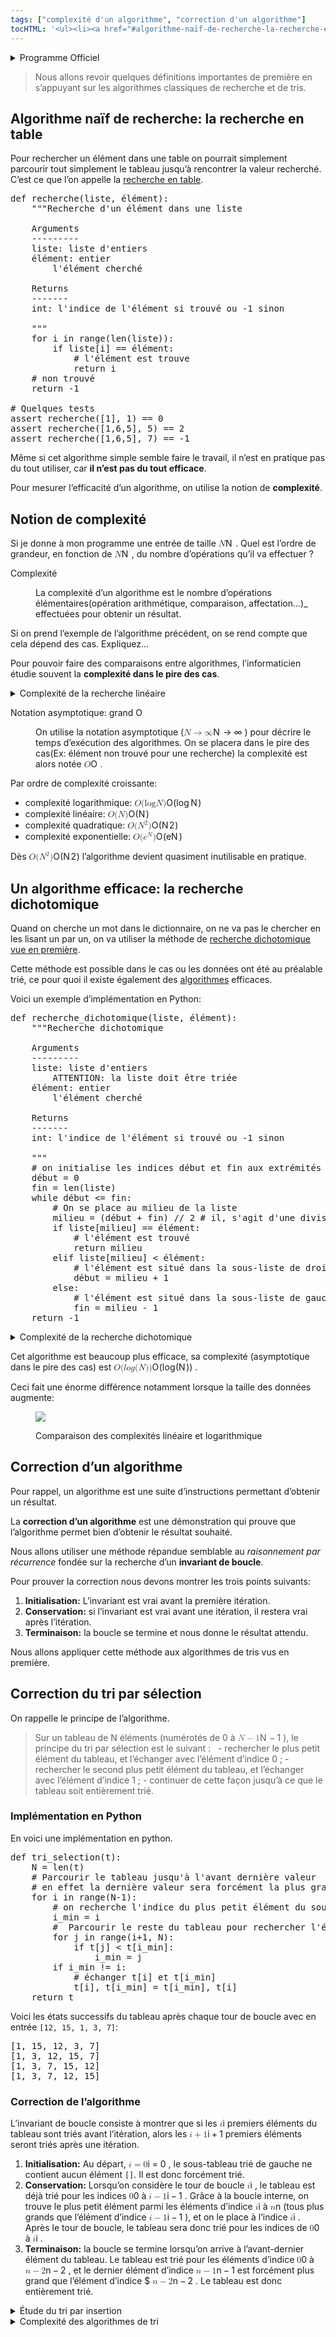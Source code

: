```yaml
---
tags: ["complexité d'un algorithme", "correction d'un algorithme"]
tocHTML: '<ul><li><a href="#algorithme-naïf-de-recherche-la-recherche-en-table" data-localhref="true">Algorithme naïf de recherche: la recherche en table</a></li><li><a href="#notion-de-complexité" data-localhref="true">Notion de complexité</a></li><li><a href="#un-algorithme-efficace-la-recherche-dichotomique" data-localhref="true">Un algorithme efficace: la recherche dichotomique</a></li><li><a href="#correction-dun-algorithme" data-localhref="true">Correction d’un algorithme</a></li><li><a href="#correction-du-tri-par-sélection" data-localhref="true">Correction du tri par sélection</a></li><ul><li><a href="#implémentation-en-python" data-localhref="true">Implémentation en Python</a></li><li><a href="#correction-de-lalgorithme" data-localhref="true">Correction de l’algorithme</a></li></ul></ul>'
---
```






<details class="programme"><summary>Programme Officiel</summary>
<p>Révisions de <a href="/1g/nsi/programme">première</a>:</p>
<ul>
<li>Algorithmes de recherche: recherche en table, recherche dichotomique.</li>
<li>Complexité d’un algorithme, notation grand O. Complexité linéaire, quadratique et logarithmique.</li>
<li>Algorithmes de tri: tri par sélection, tri par insertion.</li>
<li>Correction d’un algorithme, invariant de boucle.</li>
</ul>
<a class="lien-programme" href="../programme/">Lien vers le programme complet</a></details>

<blockquote class="blockquote">
<p>Nous allons revoir quelques définitions importantes de première en s’appuyant sur les algorithmes classiques de recherche et de tris.</p>
</blockquote>
<h2 id="algorithme-naïf-de-recherche-la-recherche-en-table" class="anchored">Algorithme naïf de recherche: la recherche en table</h2>
<p>Pour rechercher un élément dans une table on pourrait simplement parcourir tout simplement le tableau jusqu’à rencontrer la valeur recherché. C’est ce que l’on appelle la <a href="/1g/nsi/8-algorithmique/1-parcours-sequentiel-dun-tableau/#la-recherche-en-table">recherche en table</a>.</p>
<div class="highlight"><pre><span></span><span class="k">def</span> <span class="nf">recherche</span><span class="p">(</span><span class="n">liste</span><span class="p">,</span> <span class="n">élément</span><span class="p">):</span>
<span class="w">    </span><span class="sd">"""Recherche d'un élément dans une liste</span>
<span class="sd">    </span>
<span class="sd">    Arguments</span>
<span class="sd">    ---------</span>
<span class="sd">    liste: liste d'entiers</span>
<span class="sd">    élément: entier</span>
<span class="sd">        l'élément cherché</span>
<span class="sd">    </span>
<span class="sd">    Returns</span>
<span class="sd">    -------</span>
<span class="sd">    int: l'indice de l'élément si trouvé ou -1 sinon</span>
<span class="sd">    </span>
<span class="sd">    """</span>
<span class="k">    for</span> <span class="n">i</span> <span class="ow">in</span> <span class="nb">range</span><span class="p">(</span><span class="nb">len</span><span class="p">(</span><span class="n">liste</span><span class="p">)):</span>
<span class="k">        if</span> <span class="n">liste</span><span class="p">[</span><span class="n">i</span><span class="p">]</span> <span class="o">==</span> <span class="n">élément</span><span class="p">:</span>
<span class="c1">            # l'élément est trouve</span>
<span class="k">            return</span> <span class="n">i</span>
<span class="c1">    # non trouvé</span>
<span class="k">    return</span> <span class="o">-</span><span class="mi">1</span>
<span></span>
<span class="c1"># Quelques tests</span>
<span class="k">assert</span> <span class="n">recherche</span><span class="p">([</span><span class="mi">1</span><span class="p">],</span> <span class="mi">1</span><span class="p">)</span> <span class="o">==</span> <span class="mi">0</span>
<span class="k">assert</span> <span class="n">recherche</span><span class="p">([</span><span class="mi">1</span><span class="p">,</span><span class="mi">6</span><span class="p">,</span><span class="mi">5</span><span class="p">],</span> <span class="mi">5</span><span class="p">)</span> <span class="o">==</span> <span class="mi">2</span>
<span class="k">assert</span> <span class="n">recherche</span><span class="p">([</span><span class="mi">1</span><span class="p">,</span><span class="mi">6</span><span class="p">,</span><span class="mi">5</span><span class="p">],</span> <span class="mi">7</span><span class="p">)</span> <span class="o">==</span> <span class="o">-</span><span class="mi">1</span>
</pre></div>

<p>Même si cet algorithme simple semble faire le travail, il n’est en pratique pas du tout utiliser, car <strong>il n’est pas du tout efficace</strong>.</p>
<p>Pour mesurer l’efficacité d’un algorithme, on utilise la notion de <strong>complexité</strong>.</p>
<h2 id="notion-de-complexité" class="anchored">Notion de complexité</h2>
<p>Si je donne à mon programme une entrée de taille <span class="katex"><span class="katex-mathml"><math xmlns="http://www.w3.org/1998/Math/MathML"><semantics><mrow><mi>N</mi></mrow><annotation encoding="application/x-tex">N</annotation></semantics></math></span><span class="katex-html" aria-hidden="true"><span class="base"><span class="strut" style="height:0.6833em;"></span><span class="mord mathnormal" style="margin-right:0.10903em;">N</span></span></span></span>
. Quel est l’ordre de grandeur, en fonction de <span class="katex"><span class="katex-mathml"><math xmlns="http://www.w3.org/1998/Math/MathML"><semantics><mrow><mi>N</mi></mrow><annotation encoding="application/x-tex">N</annotation></semantics></math></span><span class="katex-html" aria-hidden="true"><span class="base"><span class="strut" style="height:0.6833em;"></span><span class="mord mathnormal" style="margin-right:0.10903em;">N</span></span></span></span>
, du nombre d’opérations qu’il va effectuer ?</p>
<dl>
<dt>
Complexité
</dt>
<dd>
<div>
<p>La complexité d’un algorithme est le nombre d’opérations élémentaires(opération arithmétique, comparaison, affectation…)_ effectuées pour obtenir un résultat.</p>
</div>
</dd>
</dl>
<p>Si on prend l’exemple de l’algorithme précédent, on se rend compte que cela dépend des cas. Expliquez…</p>
<p>Pour pouvoir faire des comparaisons entre algorithmes, l’informaticien étudie souvent la <strong>complexité dans le pire des cas</strong>.</p>
<details class="appli"><summary>Complexité de la recherche linéaire</summary>
<p>Regardons ce que cela donne dans le cas de notre recherche en table, le pire des cas correspond au cas où l’élément n’est pas dans le tableau.</p>
<p>Étudions chacune des étapes pour compter les opérations élémentaires effectuées.</p>
<div class="highlight"><pre><span></span><span class="k">for</span> <span class="n">i</span> <span class="ow">in</span> <span class="nb">range</span><span class="p">(</span><span class="nb">len</span><span class="p">(</span><span class="n">liste</span><span class="p">)):</span>      <span class="c1"># N opérations</span>
<span class="k">    if</span> <span class="n">liste</span><span class="p">[</span><span class="n">i</span><span class="p">]</span> <span class="o">==</span> <span class="n">élément</span><span class="p">:</span>      <span class="c1"># N opérations</span>
<span class="k">        return</span> <span class="n">i</span>                 <span class="c1"># 0 opération(on est dans le pire des cas)</span>
<span class="k">return</span> <span class="o">-</span><span class="mi">1</span>                        <span class="c1"># 1 seul return </span>
</pre></div>

<p>On obtient donc: <span class="katex"><span class="katex-mathml"><math xmlns="http://www.w3.org/1998/Math/MathML"><semantics><mrow><mn>2</mn><mi>N</mi><mo>+</mo><mn>1</mn></mrow><annotation encoding="application/x-tex">2N + 1</annotation></semantics></math></span><span class="katex-html" aria-hidden="true"><span class="base"><span class="strut" style="height:0.7667em;vertical-align:-0.0833em;"></span><span class="mord">2</span><span class="mord mathnormal" style="margin-right:0.10903em;">N</span><span class="mspace" style="margin-right:0.2222em;"></span><span class="mbin">+</span><span class="mspace" style="margin-right:0.2222em;"></span></span><span class="base"><span class="strut" style="height:0.6444em;"></span><span class="mord">1</span></span></span></span>
opérations.</p>
<p>Les facteurs multiplicatifs et additifs sont négligés, on dit que notre algorithme a une complexité grand O de <span class="katex"><span class="katex-mathml"><math xmlns="http://www.w3.org/1998/Math/MathML"><semantics><mrow><mi>N</mi></mrow><annotation encoding="application/x-tex">N</annotation></semantics></math></span><span class="katex-html" aria-hidden="true"><span class="base"><span class="strut" style="height:0.6833em;"></span><span class="mord mathnormal" style="margin-right:0.10903em;">N</span></span></span></span>
notée:</p>
<p><span class="katex-display"><span class="katex"><span class="katex-mathml"><math xmlns="http://www.w3.org/1998/Math/MathML" display="block"><semantics><mrow><mi>O</mi><mo stretchy="false">(</mo><mi>N</mi><mo stretchy="false">)</mo></mrow><annotation encoding="application/x-tex">
O(N)
</annotation></semantics></math></span><span class="katex-html" aria-hidden="true"><span class="base"><span class="strut" style="height:1em;vertical-align:-0.25em;"></span><span class="mord mathnormal" style="margin-right:0.02778em;">O</span><span class="mopen">(</span><span class="mord mathnormal" style="margin-right:0.10903em;">N</span><span class="mclose">)</span></span></span></span></span>
</p>
<p>On parle d’<em>algorithme linéaire</em>: son temps d’exécution croit proportionnellement avec la taille de l’entrée.</p>
</details>

<dl>
<dt>
Notation asymptotique: grand O
</dt>
<dd>
<div>
<p>On utilise la notation asymptotique (<span class="katex"><span class="katex-mathml"><math xmlns="http://www.w3.org/1998/Math/MathML"><semantics><mrow><mi>N</mi><mo>→</mo><mi mathvariant="normal">∞</mi></mrow><annotation encoding="application/x-tex">N \rightarrow \infty</annotation></semantics></math></span><span class="katex-html" aria-hidden="true"><span class="base"><span class="strut" style="height:0.6833em;"></span><span class="mord mathnormal" style="margin-right:0.10903em;">N</span><span class="mspace" style="margin-right:0.2778em;"></span><span class="mrel">→</span><span class="mspace" style="margin-right:0.2778em;"></span></span><span class="base"><span class="strut" style="height:0.4306em;"></span><span class="mord">∞</span></span></span></span>
) pour décrire le temps d’exécution des algorithmes. On se placera dans le pire des cas(Ex: élément non trouvé pour une recherche) la complexité est alors notée <span class="katex"><span class="katex-mathml"><math xmlns="http://www.w3.org/1998/Math/MathML"><semantics><mrow><mi>O</mi></mrow><annotation encoding="application/x-tex">O</annotation></semantics></math></span><span class="katex-html" aria-hidden="true"><span class="base"><span class="strut" style="height:0.6833em;"></span><span class="mord mathnormal" style="margin-right:0.02778em;">O</span></span></span></span>
.</p>
</div>
</dd>
</dl>
<div class="examples">
<p>Par ordre de complexité croissante:</p>
<ul>
<li>complexité logarithmique: <span class="katex"><span class="katex-mathml"><math xmlns="http://www.w3.org/1998/Math/MathML"><semantics><mrow><mi>O</mi><mo stretchy="false">(</mo><mi>log</mi><mo>⁡</mo><mi>N</mi><mo stretchy="false">)</mo></mrow><annotation encoding="application/x-tex">O(\log N)</annotation></semantics></math></span><span class="katex-html" aria-hidden="true"><span class="base"><span class="strut" style="height:1em;vertical-align:-0.25em;"></span><span class="mord mathnormal" style="margin-right:0.02778em;">O</span><span class="mopen">(</span><span class="mop">lo<span style="margin-right:0.01389em;">g</span></span><span class="mspace" style="margin-right:0.1667em;"></span><span class="mord mathnormal" style="margin-right:0.10903em;">N</span><span class="mclose">)</span></span></span></span>
</li>
<li>complexité linéaire: <span class="katex"><span class="katex-mathml"><math xmlns="http://www.w3.org/1998/Math/MathML"><semantics><mrow><mi>O</mi><mo stretchy="false">(</mo><mi>N</mi><mo stretchy="false">)</mo></mrow><annotation encoding="application/x-tex">O(N)</annotation></semantics></math></span><span class="katex-html" aria-hidden="true"><span class="base"><span class="strut" style="height:1em;vertical-align:-0.25em;"></span><span class="mord mathnormal" style="margin-right:0.02778em;">O</span><span class="mopen">(</span><span class="mord mathnormal" style="margin-right:0.10903em;">N</span><span class="mclose">)</span></span></span></span>
</li>
<li>complexité quadratique: <span class="katex"><span class="katex-mathml"><math xmlns="http://www.w3.org/1998/Math/MathML"><semantics><mrow><mi>O</mi><mo stretchy="false">(</mo><msup><mi>N</mi><mn>2</mn></msup><mo stretchy="false">)</mo></mrow><annotation encoding="application/x-tex">O(N^2)</annotation></semantics></math></span><span class="katex-html" aria-hidden="true"><span class="base"><span class="strut" style="height:1.0641em;vertical-align:-0.25em;"></span><span class="mord mathnormal" style="margin-right:0.02778em;">O</span><span class="mopen">(</span><span class="mord"><span class="mord mathnormal" style="margin-right:0.10903em;">N</span><span class="msupsub"><span class="vlist-t"><span class="vlist-r"><span class="vlist" style="height:0.8141em;"><span style="top:-3.063em;margin-right:0.05em;"><span class="pstrut" style="height:2.7em;"></span><span class="sizing reset-size6 size3 mtight"><span class="mord mtight">2</span></span></span></span></span></span></span></span><span class="mclose">)</span></span></span></span>
</li>
<li>complexité exponentielle: <span class="katex"><span class="katex-mathml"><math xmlns="http://www.w3.org/1998/Math/MathML"><semantics><mrow><mi>O</mi><mo stretchy="false">(</mo><msup><mi>e</mi><mi>N</mi></msup><mo stretchy="false">)</mo></mrow><annotation encoding="application/x-tex">O(e^N)</annotation></semantics></math></span><span class="katex-html" aria-hidden="true"><span class="base"><span class="strut" style="height:1.0913em;vertical-align:-0.25em;"></span><span class="mord mathnormal" style="margin-right:0.02778em;">O</span><span class="mopen">(</span><span class="mord"><span class="mord mathnormal">e</span><span class="msupsub"><span class="vlist-t"><span class="vlist-r"><span class="vlist" style="height:0.8413em;"><span style="top:-3.063em;margin-right:0.05em;"><span class="pstrut" style="height:2.7em;"></span><span class="sizing reset-size6 size3 mtight"><span class="mord mathnormal mtight" style="margin-right:0.10903em;">N</span></span></span></span></span></span></span></span><span class="mclose">)</span></span></span></span>
</li>
</ul>
<p>Dès <span class="katex"><span class="katex-mathml"><math xmlns="http://www.w3.org/1998/Math/MathML"><semantics><mrow><mi>O</mi><mo stretchy="false">(</mo><msup><mi>N</mi><mn>2</mn></msup><mo stretchy="false">)</mo></mrow><annotation encoding="application/x-tex">O(N^2)</annotation></semantics></math></span><span class="katex-html" aria-hidden="true"><span class="base"><span class="strut" style="height:1.0641em;vertical-align:-0.25em;"></span><span class="mord mathnormal" style="margin-right:0.02778em;">O</span><span class="mopen">(</span><span class="mord"><span class="mord mathnormal" style="margin-right:0.10903em;">N</span><span class="msupsub"><span class="vlist-t"><span class="vlist-r"><span class="vlist" style="height:0.8141em;"><span style="top:-3.063em;margin-right:0.05em;"><span class="pstrut" style="height:2.7em;"></span><span class="sizing reset-size6 size3 mtight"><span class="mord mtight">2</span></span></span></span></span></span></span></span><span class="mclose">)</span></span></span></span>
l’algorithme devient quasiment inutilisable en pratique.</p>
</div>
<h2 id="un-algorithme-efficace-la-recherche-dichotomique" class="anchored">Un algorithme efficace: la recherche dichotomique</h2>
<p>Quand on cherche un mot dans le dictionnaire, on ne va pas le chercher en les lisant un par un, on va utiliser la méthode de <a href="/1g/nsi/8-algorithmique/4-recherche-dichotomique">recherche dichotomique vue en première</a>.</p>
<p>Cette méthode est possible dans le cas ou les données ont été au préalable trié, ce pour quoi il existe également des <a href="/1g/nsi/8-algorithmique/2-algorithmes-de-tri">algorithmes</a> efficaces.</p>
<p><wc-wikimage title="Binary_search_into_array.png" caption="Cette image illustre la recherche de l'élément 4 dans tableau trié."></wc-wikimage></p>
<p>Voici un exemple d’implémentation en Python:</p>
<div class="highlight"><pre><span></span><span class="k">def</span> <span class="nf">recherche_dichotomique</span><span class="p">(</span><span class="n">liste</span><span class="p">,</span> <span class="n">élément</span><span class="p">):</span>
<span class="w">    </span><span class="sd">"""Recherche dichotomique</span>
<span></span>
<span class="sd">    Arguments</span>
<span class="sd">    ---------</span>
<span class="sd">    liste: liste d'entiers</span>
<span class="sd">        ATTENTION: la liste doit être triée</span>
<span class="sd">    élément: entier</span>
<span class="sd">        l'élément cherché</span>
<span class="sd">    </span>
<span class="sd">    Returns</span>
<span class="sd">    -------</span>
<span class="sd">    int: l'indice de l'élément si trouvé ou -1 sinon</span>
<span class="sd">    </span>
<span class="sd">    """</span>
<span class="c1">    # on initialise les indices début et fin aux extrémités de la liste</span>
<span class="n">    début</span> <span class="o">=</span> <span class="mi">0</span>
<span class="n">    fin</span> <span class="o">=</span> <span class="nb">len</span><span class="p">(</span><span class="n">liste</span><span class="p">)</span>    
<span class="k">    while</span> <span class="n">début</span> <span class="o">&lt;=</span> <span class="n">fin</span><span class="p">:</span>
<span class="c1">        # On se place au milieu de la liste</span>
<span class="n">        milieu</span> <span class="o">=</span> <span class="p">(</span><span class="n">début</span> <span class="o">+</span> <span class="n">fin</span><span class="p">)</span> <span class="o">//</span> <span class="mi">2</span> <span class="c1"># il, s'agit d'une division entière</span>
<span class="k">        if</span> <span class="n">liste</span><span class="p">[</span><span class="n">milieu</span><span class="p">]</span> <span class="o">==</span> <span class="n">élément</span><span class="p">:</span>
<span class="c1">            # l'élément est trouvé</span>
<span class="k">            return</span> <span class="n">milieu</span>
<span class="k">        elif</span> <span class="n">liste</span><span class="p">[</span><span class="n">milieu</span><span class="p">]</span> <span class="o">&lt;</span> <span class="n">élément</span><span class="p">:</span>   
<span class="c1">            # l'élément est situé dans la sous-liste de droite    </span>
<span class="n">            début</span> <span class="o">=</span> <span class="n">milieu</span> <span class="o">+</span> <span class="mi">1</span>
<span class="k">        else</span><span class="p">:</span>
<span class="c1">            # l'élément est situé dans la sous-liste de gauche</span>
<span class="n">            fin</span> <span class="o">=</span> <span class="n">milieu</span> <span class="o">-</span> <span class="mi">1</span>
<span class="k">    return</span> <span class="o">-</span><span class="mi">1</span>
</pre></div>

<details class="appli"><summary>Complexité de la recherche dichotomique</summary>
<p>En prenant l’exemple de la liste <code>L8 = [2, 11, 14, 20, 22, 30, 33, 37]</code></p>
<ol type="1">
<li><p>Combien de tours de boucles sont faites lors des appels:</p>
<ul>
<li><code>recherche_dichotomique(L8, 11)</code></li>
<li><code>recherche_dichotomique(L8, 12)</code></li>
</ul></li>
<li><p>Montrer que dans le pire des cas, il faut 4 tours de boucles pour rechercher un élément dans <code>L16 = [3, 11, 14, 21, 22, 27, 33, 37, 42, 50, 55, 58, 62, 69, 76, 81]</code></p></li>
<li><p>A votre avis combien faudrait-il de tours de boucles pour effectuer une recherche sur une liste de 256 éléments.</p></li>
</ol>
</details>

<p>Cet algorithme est beaucoup plus efficace, sa complexité (asymptotique dans le pire des cas) est <span class="katex"><span class="katex-mathml"><math xmlns="http://www.w3.org/1998/Math/MathML"><semantics><mrow><mi>O</mi><mo stretchy="false">(</mo><mi>l</mi><mi>o</mi><mi>g</mi><mo stretchy="false">(</mo><mi>N</mi><mo stretchy="false">)</mo><mo stretchy="false">)</mo></mrow><annotation encoding="application/x-tex">O(log(N))</annotation></semantics></math></span><span class="katex-html" aria-hidden="true"><span class="base"><span class="strut" style="height:1em;vertical-align:-0.25em;"></span><span class="mord mathnormal" style="margin-right:0.02778em;">O</span><span class="mopen">(</span><span class="mord mathnormal" style="margin-right:0.01968em;">l</span><span class="mord mathnormal">o</span><span class="mord mathnormal" style="margin-right:0.03588em;">g</span><span class="mopen">(</span><span class="mord mathnormal" style="margin-right:0.10903em;">N</span><span class="mclose">))</span></span></span></span>
.</p>
<p>Ceci fait une énorme différence notamment lorsque la taille des données augmente:</p>
<div class="quarto-figure quarto-figure-center">
<figure class="figure">
<p><img src="../../images/comparaison-complexite.png" class="img-fluid figure-img"></p>
<p></p><figcaption class="figure-caption">Comparaison des complexités linéaire et logarithmique</figcaption><p></p>
</figure>
</div>
<h2 id="correction-dun-algorithme" class="anchored">Correction d’un algorithme</h2>
<p>Pour rappel, un algorithme est une suite d’instructions permettant d’obtenir un résultat.</p>
<p>La <strong>correction d’un algorithme</strong> est une démonstration qui prouve que l’algorithme permet bien d’obtenir le résultat souhaité.</p>
<p>Nous allons utiliser une méthode répandue semblable au <em>raisonnement par récurrence</em> fondée sur la recherche d’un <strong>invariant de boucle</strong>.</p>
<p>Pour prouver la correction nous devons montrer les trois points suivants:</p>
<ol type="1">
<li><strong>Initialisation:</strong> L’invariant est vrai avant la première itération.</li>
<li><strong>Conservation:</strong> si l’invariant est vrai avant une itération, il restera vrai après l’itération.</li>
<li><strong>Terminaison:</strong> la boucle se termine et nous donne le résultat attendu.</li>
</ol>
<p>Nous allons appliquer cette méthode aux algorithmes de tris vus en première.</p>
<h2 id="correction-du-tri-par-sélection" class="anchored">Correction du tri par sélection</h2>
<p>On rappelle le principe de l’algorithme.</p>
<blockquote class="blockquote">
<p>Sur un tableau de N éléments (numérotés de 0 à <span class="katex"><span class="katex-mathml"><math xmlns="http://www.w3.org/1998/Math/MathML"><semantics><mrow><mi>N</mi><mo>−</mo><mn>1</mn></mrow><annotation encoding="application/x-tex">N-1</annotation></semantics></math></span><span class="katex-html" aria-hidden="true"><span class="base"><span class="strut" style="height:0.7667em;vertical-align:-0.0833em;"></span><span class="mord mathnormal" style="margin-right:0.10903em;">N</span><span class="mspace" style="margin-right:0.2222em;"></span><span class="mbin">−</span><span class="mspace" style="margin-right:0.2222em;"></span></span><span class="base"><span class="strut" style="height:0.6444em;"></span><span class="mord">1</span></span></span></span>
), le principe du tri par sélection est le suivant : &nbsp; - rechercher le plus petit élément du tableau, et l’échanger avec l’élément d’indice 0 ; - rechercher le second plus petit élément du tableau, et l’échanger avec l’élément d’indice 1 ; - continuer de cette façon jusqu’à ce que le tableau soit entièrement trié.</p>
</blockquote>
<h3 id="implémentation-en-python" class="anchored">Implémentation en Python</h3>
<p>En voici une implémentation en python.</p>

<div class="highlight"><pre><span></span><span class="k">def</span> <span class="nf">tri_selection</span><span class="p">(</span><span class="n">t</span><span class="p">):</span>
<span class="n">    N</span> <span class="o">=</span> <span class="nb">len</span><span class="p">(</span><span class="n">t</span><span class="p">)</span>
<span class="c1">    # Parcourir le tableau jusqu'à l'avant dernière valeur</span>
<span class="c1">    # en effet la dernière valeur sera forcément la plus grande</span>
<span class="k">    for</span> <span class="n">i</span> <span class="ow">in</span> <span class="nb">range</span><span class="p">(</span><span class="n">N</span><span class="o">-</span><span class="mi">1</span><span class="p">):</span>
<span class="c1">        # on recherche l'indice du plus petit élément du sous-tableau de droite</span>
<span class="n">        i_min</span> <span class="o">=</span> <span class="n">i</span>
<span class="c1">        #  Parcourir le reste du tableau pour rechercher l'élément le plus petit restant</span>
<span class="k">        for</span> <span class="n">j</span> <span class="ow">in</span> <span class="nb">range</span><span class="p">(</span><span class="n">i</span><span class="o">+</span><span class="mi">1</span><span class="p">,</span> <span class="n">N</span><span class="p">):</span>
<span class="k">            if</span> <span class="n">t</span><span class="p">[</span><span class="n">j</span><span class="p">]</span> <span class="o">&lt;</span> <span class="n">t</span><span class="p">[</span><span class="n">i_min</span><span class="p">]:</span>
<span class="n">                i_min</span> <span class="o">=</span> <span class="n">j</span>
<span class="k">        if</span> <span class="n">i_min</span> <span class="o">!=</span> <span class="n">i</span><span class="p">:</span>
<span class="c1">            # échanger t[i] et t[i_min]</span>
<span class="n">            t</span><span class="p">[</span><span class="n">i</span><span class="p">],</span> <span class="n">t</span><span class="p">[</span><span class="n">i_min</span><span class="p">]</span> <span class="o">=</span> <span class="n">t</span><span class="p">[</span><span class="n">i_min</span><span class="p">],</span> <span class="n">t</span><span class="p">[</span><span class="n">i</span><span class="p">]</span>
<span class="k">    return</span> <span class="n">t</span>
</pre></div>

<p>Voici les états successifs du tableau après chaque tour de boucle avec en entrée <code>[12, 15, 1, 3, 7]</code>:</p>
<div class="highlight"><pre><span></span><span class="k">[1, 15, 12, 3, 7]</span>
<span class="k">[1, 3, 12, 15, 7]</span>
<span class="k">[1, 3, 7, 15, 12]</span>
<span class="k">[1, 3, 7, 12, 15]</span>
</pre></div>

<h3 id="correction-de-lalgorithme" class="anchored">Correction de l’algorithme</h3>
<p>L’invariant de boucle consiste à montrer que si les <span class="katex"><span class="katex-mathml"><math xmlns="http://www.w3.org/1998/Math/MathML"><semantics><mrow><mi>i</mi></mrow><annotation encoding="application/x-tex">i</annotation></semantics></math></span><span class="katex-html" aria-hidden="true"><span class="base"><span class="strut" style="height:0.6595em;"></span><span class="mord mathnormal">i</span></span></span></span>
premiers éléments du tableau sont triés avant l’itération, alors les <span class="katex"><span class="katex-mathml"><math xmlns="http://www.w3.org/1998/Math/MathML"><semantics><mrow><mi>i</mi><mo>+</mo><mn>1</mn></mrow><annotation encoding="application/x-tex">i+1</annotation></semantics></math></span><span class="katex-html" aria-hidden="true"><span class="base"><span class="strut" style="height:0.7429em;vertical-align:-0.0833em;"></span><span class="mord mathnormal">i</span><span class="mspace" style="margin-right:0.2222em;"></span><span class="mbin">+</span><span class="mspace" style="margin-right:0.2222em;"></span></span><span class="base"><span class="strut" style="height:0.6444em;"></span><span class="mord">1</span></span></span></span>
premiers éléments seront triés après une itération.</p>
<ol type="1">
<li><strong>Initialisation:</strong> Au départ, <span class="katex"><span class="katex-mathml"><math xmlns="http://www.w3.org/1998/Math/MathML"><semantics><mrow><mi>i</mi><mo>=</mo><mn>0</mn></mrow><annotation encoding="application/x-tex">i = 0</annotation></semantics></math></span><span class="katex-html" aria-hidden="true"><span class="base"><span class="strut" style="height:0.6595em;"></span><span class="mord mathnormal">i</span><span class="mspace" style="margin-right:0.2778em;"></span><span class="mrel">=</span><span class="mspace" style="margin-right:0.2778em;"></span></span><span class="base"><span class="strut" style="height:0.6444em;"></span><span class="mord">0</span></span></span></span>
, le sous-tableau trié de gauche ne contient aucun élément <code>[]</code>. Il est donc forcément trié.</li>
<li><strong>Conservation:</strong> Lorsqu’on considère le tour de boucle <span class="katex"><span class="katex-mathml"><math xmlns="http://www.w3.org/1998/Math/MathML"><semantics><mrow><mi>i</mi></mrow><annotation encoding="application/x-tex">i</annotation></semantics></math></span><span class="katex-html" aria-hidden="true"><span class="base"><span class="strut" style="height:0.6595em;"></span><span class="mord mathnormal">i</span></span></span></span>
, le tableau est déjà trié pour les indices <span class="katex"><span class="katex-mathml"><math xmlns="http://www.w3.org/1998/Math/MathML"><semantics><mrow><mn>0</mn></mrow><annotation encoding="application/x-tex">0</annotation></semantics></math></span><span class="katex-html" aria-hidden="true"><span class="base"><span class="strut" style="height:0.6444em;"></span><span class="mord">0</span></span></span></span>
à <span class="katex"><span class="katex-mathml"><math xmlns="http://www.w3.org/1998/Math/MathML"><semantics><mrow><mi>i</mi><mo>−</mo><mn>1</mn></mrow><annotation encoding="application/x-tex">i-1</annotation></semantics></math></span><span class="katex-html" aria-hidden="true"><span class="base"><span class="strut" style="height:0.7429em;vertical-align:-0.0833em;"></span><span class="mord mathnormal">i</span><span class="mspace" style="margin-right:0.2222em;"></span><span class="mbin">−</span><span class="mspace" style="margin-right:0.2222em;"></span></span><span class="base"><span class="strut" style="height:0.6444em;"></span><span class="mord">1</span></span></span></span>
. Grâce à la boucle interne, on trouve le plus petit élément parmi les éléments d’indice <span class="katex"><span class="katex-mathml"><math xmlns="http://www.w3.org/1998/Math/MathML"><semantics><mrow><mi>i</mi></mrow><annotation encoding="application/x-tex">i</annotation></semantics></math></span><span class="katex-html" aria-hidden="true"><span class="base"><span class="strut" style="height:0.6595em;"></span><span class="mord mathnormal">i</span></span></span></span>
à <span class="katex"><span class="katex-mathml"><math xmlns="http://www.w3.org/1998/Math/MathML"><semantics><mrow><mi>n</mi></mrow><annotation encoding="application/x-tex">n</annotation></semantics></math></span><span class="katex-html" aria-hidden="true"><span class="base"><span class="strut" style="height:0.4306em;"></span><span class="mord mathnormal">n</span></span></span></span>
(tous plus grands que l’élément d’indice <span class="katex"><span class="katex-mathml"><math xmlns="http://www.w3.org/1998/Math/MathML"><semantics><mrow><mi>i</mi><mo>−</mo><mn>1</mn></mrow><annotation encoding="application/x-tex">i-1</annotation></semantics></math></span><span class="katex-html" aria-hidden="true"><span class="base"><span class="strut" style="height:0.7429em;vertical-align:-0.0833em;"></span><span class="mord mathnormal">i</span><span class="mspace" style="margin-right:0.2222em;"></span><span class="mbin">−</span><span class="mspace" style="margin-right:0.2222em;"></span></span><span class="base"><span class="strut" style="height:0.6444em;"></span><span class="mord">1</span></span></span></span>
), et on le place à l’indice <span class="katex"><span class="katex-mathml"><math xmlns="http://www.w3.org/1998/Math/MathML"><semantics><mrow><mi>i</mi></mrow><annotation encoding="application/x-tex">i</annotation></semantics></math></span><span class="katex-html" aria-hidden="true"><span class="base"><span class="strut" style="height:0.6595em;"></span><span class="mord mathnormal">i</span></span></span></span>
. Après le tour de boucle, le tableau sera donc trié pour les indices de <span class="katex"><span class="katex-mathml"><math xmlns="http://www.w3.org/1998/Math/MathML"><semantics><mrow><mn>0</mn></mrow><annotation encoding="application/x-tex">0</annotation></semantics></math></span><span class="katex-html" aria-hidden="true"><span class="base"><span class="strut" style="height:0.6444em;"></span><span class="mord">0</span></span></span></span>
à <span class="katex"><span class="katex-mathml"><math xmlns="http://www.w3.org/1998/Math/MathML"><semantics><mrow><mi>i</mi></mrow><annotation encoding="application/x-tex">i</annotation></semantics></math></span><span class="katex-html" aria-hidden="true"><span class="base"><span class="strut" style="height:0.6595em;"></span><span class="mord mathnormal">i</span></span></span></span>
.</li>
<li><strong>Terminaison:</strong> la boucle se termine lorsqu’on arrive à l’avant-dernier élément du tableau. Le tableau est trié pour les éléments d’indice <span class="katex"><span class="katex-mathml"><math xmlns="http://www.w3.org/1998/Math/MathML"><semantics><mrow><mn>0</mn></mrow><annotation encoding="application/x-tex">0</annotation></semantics></math></span><span class="katex-html" aria-hidden="true"><span class="base"><span class="strut" style="height:0.6444em;"></span><span class="mord">0</span></span></span></span>
à <span class="katex"><span class="katex-mathml"><math xmlns="http://www.w3.org/1998/Math/MathML"><semantics><mrow><mi>n</mi><mo>−</mo><mn>2</mn></mrow><annotation encoding="application/x-tex">n-2</annotation></semantics></math></span><span class="katex-html" aria-hidden="true"><span class="base"><span class="strut" style="height:0.6667em;vertical-align:-0.0833em;"></span><span class="mord mathnormal">n</span><span class="mspace" style="margin-right:0.2222em;"></span><span class="mbin">−</span><span class="mspace" style="margin-right:0.2222em;"></span></span><span class="base"><span class="strut" style="height:0.6444em;"></span><span class="mord">2</span></span></span></span>
, et le dernier élément d’indice <span class="katex"><span class="katex-mathml"><math xmlns="http://www.w3.org/1998/Math/MathML"><semantics><mrow><mi>n</mi><mo>−</mo><mn>1</mn></mrow><annotation encoding="application/x-tex">n-1</annotation></semantics></math></span><span class="katex-html" aria-hidden="true"><span class="base"><span class="strut" style="height:0.6667em;vertical-align:-0.0833em;"></span><span class="mord mathnormal">n</span><span class="mspace" style="margin-right:0.2222em;"></span><span class="mbin">−</span><span class="mspace" style="margin-right:0.2222em;"></span></span><span class="base"><span class="strut" style="height:0.6444em;"></span><span class="mord">1</span></span></span></span>
est forcément plus grand que l’élément d’indice $ <span class="katex"><span class="katex-mathml"><math xmlns="http://www.w3.org/1998/Math/MathML"><semantics><mrow><mi>n</mi><mo>−</mo><mn>2</mn></mrow><annotation encoding="application/x-tex">n-2</annotation></semantics></math></span><span class="katex-html" aria-hidden="true"><span class="base"><span class="strut" style="height:0.6667em;vertical-align:-0.0833em;"></span><span class="mord mathnormal">n</span><span class="mspace" style="margin-right:0.2222em;"></span><span class="mbin">−</span><span class="mspace" style="margin-right:0.2222em;"></span></span><span class="base"><span class="strut" style="height:0.6444em;"></span><span class="mord">2</span></span></span></span>
. Le tableau est donc entièrement trié.</li>
</ol>
<details class="appli"><summary>Étude du tri par insertion</summary>
<p>La partie <a href="./exo">exercice</a> propose une étude complète de l’algorithme de tri par insertion vu également en première.</p>
<blockquote class="blockquote">
<p>Dans l’algorithme, on parcourt le tableau à trier du début à la fin. Au moment où on considère le i-ème élément, les éléments qui le précèdent sont déjà triés. Pour faire l’analogie avec l’exemple du jeu de cartes, lorsqu’on est à la i-ème étape du parcours, le i-ème élément est la carte saisie, les éléments précédents sont la main triée et les éléments suivants correspondent aux cartes encore mélangées sur la table.</p>
</blockquote>
<blockquote class="blockquote">
<p>L’objectif d’une étape est d’insérer le i-ème élément à sa place parmi ceux qui précèdent. Il faut pour cela trouver où l’élément doit être inséré en le comparant aux autres, puis décaler les éléments afin de pouvoir effectuer l’insertion. En pratique, ces deux actions sont fréquemment effectuées en une passe, qui consiste à faire « remonter » l’élément au fur et à mesure jusqu’à rencontrer un élément plus petit.</p>
</blockquote>
<p><a href="http://fr.wikipedia.org/wiki/Tri_par_insertion">Source Wikipedia</a></p>
<div class="highlight"><pre><span></span><span class="k">def</span> <span class="nf">tri_insertion</span><span class="p">(</span><span class="n">t</span><span class="p">:</span> <span class="nb">list</span><span class="p">):</span>
<span class="n">    N</span> <span class="o">=</span> <span class="nb">len</span><span class="p">(</span><span class="n">t</span><span class="p">)</span>
<span class="k">    for</span> <span class="n">i</span> <span class="ow">in</span> <span class="nb">range</span><span class="p">(</span><span class="mi">1</span><span class="p">,</span> <span class="n">N</span><span class="p">):</span>
<span class="n">        x</span> <span class="o">=</span> <span class="n">t</span><span class="p">[</span><span class="n">i</span><span class="p">]</span>
<span class="n">        j</span> <span class="o">=</span> <span class="n">i</span>
<span class="k">        while</span> <span class="n">j</span> <span class="o">&gt;</span> <span class="mi">0</span> <span class="ow">and</span> <span class="n">t</span><span class="p">[</span><span class="n">j</span><span class="o">-</span><span class="mi">1</span><span class="p">]</span> <span class="o">&gt;</span> <span class="n">x</span><span class="p">:</span>
<span class="n">            t</span><span class="p">[</span><span class="n">j</span><span class="p">]</span> <span class="o">=</span> <span class="n">t</span><span class="p">[</span><span class="n">j</span><span class="o">-</span><span class="mi">1</span><span class="p">]</span>
<span class="n">            j</span> <span class="o">=</span> <span class="n">j</span> <span class="o">-</span> <span class="mi">1</span>
<span class="n">        t</span><span class="p">[</span><span class="n">j</span><span class="p">]</span> <span class="o">=</span> <span class="n">x</span>
<span class="k">    return</span> <span class="n">t</span>
</pre></div>

</details>

<details class="plus"><summary>Complexité des algorithmes de tri</summary>
<p>Montrer que les deux algorithmes de tris précédents ont une complexité quadratique en <span class="katex"><span class="katex-mathml"><math xmlns="http://www.w3.org/1998/Math/MathML"><semantics><mrow><mi>O</mi><mo stretchy="false">(</mo><msup><mi>n</mi><mn>2</mn></msup><mo stretchy="false">)</mo></mrow><annotation encoding="application/x-tex">O(n^2)</annotation></semantics></math></span><span class="katex-html" aria-hidden="true"><span class="base"><span class="strut" style="height:1.0641em;vertical-align:-0.25em;"></span><span class="mord mathnormal" style="margin-right:0.02778em;">O</span><span class="mopen">(</span><span class="mord"><span class="mord mathnormal">n</span><span class="msupsub"><span class="vlist-t"><span class="vlist-r"><span class="vlist" style="height:0.8141em;"><span style="top:-3.063em;margin-right:0.05em;"><span class="pstrut" style="height:2.7em;"></span><span class="sizing reset-size6 size3 mtight"><span class="mord mtight">2</span></span></span></span></span></span></span></span><span class="mclose">)</span></span></span></span>
.</p>
</details>

